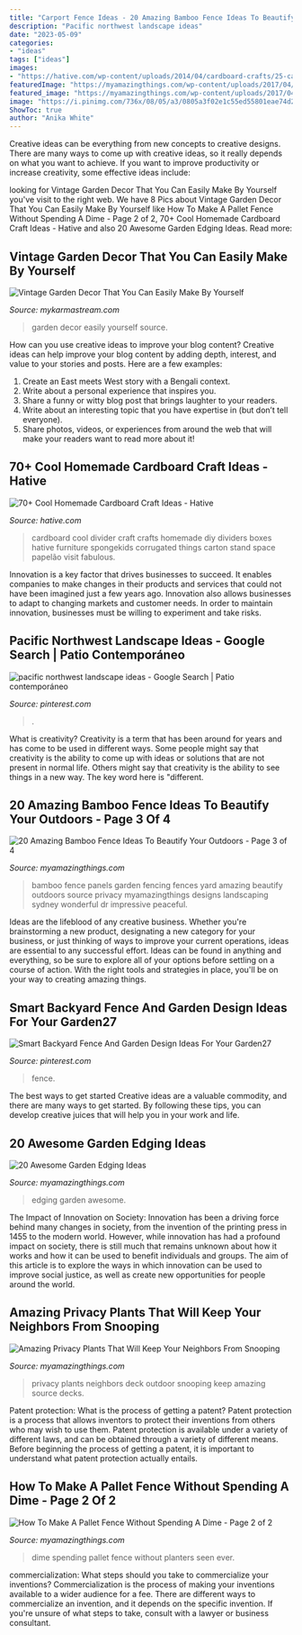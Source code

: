 ```yaml
---
title: "Carport Fence Ideas - 20 Amazing Bamboo Fence Ideas To Beautify Your Outdoors"
description: "Pacific northwest landscape ideas"
date: "2023-05-09"
categories:
- "ideas"
tags: ["ideas"]
images:
- "https://hative.com/wp-content/uploads/2014/04/cardboard-crafts/25-cardboard-room-divider.jpg"
featuredImage: "https://myamazingthings.com/wp-content/uploads/2017/04/Pallets-17-The-ART-In-LIFE-.jpg"
featured_image: "https://myamazingthings.com/wp-content/uploads/2017/04/Pallets-17-The-ART-In-LIFE-.jpg"
image: "https://i.pinimg.com/736x/08/05/a3/0805a3f02e1c55ed55801eae74d2aa33.jpg"
ShowToc: true
author: "Anika White"
---
```



Creative ideas can be everything from new concepts to creative designs. There are many ways to come up with creative ideas, so it really depends on what you want to achieve. If you want to improve productivity or increase creativity, some effective ideas include:

	

		
looking for Vintage Garden Decor That You Can Easily Make By Yourself you've visit to the right web. We have 8 Pics about Vintage Garden Decor That You Can Easily Make By Yourself like How To Make A Pallet Fence Without Spending A Dime - Page 2 of 2, 70+ Cool Homemade Cardboard Craft Ideas - Hative and also 20 Awesome Garden Edging Ideas. Read more:
		
    
## Vintage Garden Decor That You Can Easily Make By Yourself

<img loading=lazy src="http://mykarmastream.com/wp-content/uploads/2017/08/vintage-garden-decor-12.jpg" onerror="this.onerror=null;this.src='https://tse1.mm.bing.net/th?id=OIP.XUpHMkjz1vYTgcB9a6d6mgHaKI&amp;pid=15.1';" alt="Vintage Garden Decor That You Can Easily Make By Yourself">

_Source: mykarmastream.com_

>garden decor easily yourself source. 

	

How can you use creative ideas to improve your blog content?
Creative ideas can help improve your blog content by adding depth, interest, and value to your stories and posts. Here are a few examples:
1. Create an East meets West story with a Bengali context.
2. Write about a personal experience that inspires you.
3. Share a funny or witty blog post that brings laughter to your readers.
4. Write about an interesting topic that you have expertise in (but don’t tell everyone).  
5. Share photos, videos, or experiences from around the web that will make your readers want to read more about it!

    
## 70+ Cool Homemade Cardboard Craft Ideas - Hative

<img loading=lazy src="https://hative.com/wp-content/uploads/2014/04/cardboard-crafts/25-cardboard-room-divider.jpg" onerror="this.onerror=null;this.src='https://tse3.mm.bing.net/th?id=OIP.V8twlqYQSxlzuJt0axIWrQHaHV&amp;pid=15.1';" alt="70+ Cool Homemade Cardboard Craft Ideas - Hative">

_Source: hative.com_

>cardboard cool divider craft crafts homemade diy dividers boxes hative furniture spongekids corrugated things carton stand space papelão visit fabulous. 

	

Innovation is a key factor that drives businesses to succeed. It enables companies to make changes in their products and services that could not have been imagined just a few years ago. Innovation also allows businesses to adapt to changing markets and customer needs. In order to maintain innovation, businesses must be willing to experiment and take risks.

    
## Pacific Northwest Landscape Ideas - Google Search | Patio Contemporáneo

<img loading=lazy src="https://i.pinimg.com/736x/08/05/a3/0805a3f02e1c55ed55801eae74d2aa33.jpg" onerror="this.onerror=null;this.src='https://tse1.mm.bing.net/th?id=OIP.bgu-ws9jfHNT8039ptLpZQHaLH&amp;pid=15.1';" alt="pacific northwest landscape ideas - Google Search | Patio contemporáneo">

_Source: pinterest.com_

>. 

	

What is creativity?
Creativity is a term that has been around for years and has come to be used in different ways. Some people might say that creativity is the ability to come up with ideas or solutions that are not present in normal life. Others might say that creativity is the ability to see things in a new way. The key word here is "different.

    
## 20 Amazing Bamboo Fence Ideas To Beautify Your Outdoors - Page 3 Of 4

<img loading=lazy src="http://myamazingthings.com/wp-content/uploads/2016/11/bamboo-fence-panels-by-dr-garden-landscaping-sydney-australia.jpg" onerror="this.onerror=null;this.src='https://tse2.mm.bing.net/th?id=OIP.JZG84vDaLGrGidYH5lARyQHaEd&amp;pid=15.1';" alt="20 Amazing Bamboo Fence Ideas To Beautify Your Outdoors - Page 3 of 4">

_Source: myamazingthings.com_

>bamboo fence panels garden fencing fences yard amazing beautify outdoors source privacy myamazingthings designs landscaping sydney wonderful dr impressive peaceful. 

	

Ideas are the lifeblood of any creative business. Whether you're brainstorming a new product, designating a new category for your business, or just thinking of ways to improve your current operations, ideas are essential to any successful effort. Ideas can be found in anything and everything, so be sure to explore all of your options before settling on a course of action. With the right tools and strategies in place, you'll be on your way to creating amazing things.

    
## Smart Backyard Fence And Garden Design Ideas For Your Garden27

<img loading=lazy src="https://i.pinimg.com/736x/fc/e6/2b/fce62bb95083dbba4c153421a9475acd.jpg" onerror="this.onerror=null;this.src='https://tse4.mm.bing.net/th?id=OIP.qBwNnymU7Z8DsM6i7UizQgHaJ3&amp;pid=15.1';" alt="Smart Backyard Fence And Garden Design Ideas For Your Garden27">

_Source: pinterest.com_

>fence. 

	

The best ways to get started
Creative ideas are a valuable commodity, and there are many ways to get started. By following these tips, you can develop creative juices that will help you in your work and life.

    
## 20 Awesome Garden Edging Ideas

<img loading=lazy src="http://myamazingthings.com/wp-content/uploads/2016/11/garden4.jpg" onerror="this.onerror=null;this.src='https://tse1.mm.bing.net/th?id=OIP.EP9unXaFw8Kzo71arMw4_QHaJ4&amp;pid=15.1';" alt="20 Awesome Garden Edging Ideas">

_Source: myamazingthings.com_

>edging garden awesome. 

	

The Impact of Innovation on Society:
Innovation has been a driving force behind many changes in society, from the invention of the printing press in 1455 to the modern world. However, while innovation has had a profound impact on society, there is still much that remains unknown about how it works and how it can be used to benefit individuals and groups. The aim of this article is to explore the ways in which innovation can be used to improve social justice, as well as create new opportunities for people around the world.

    
## Amazing Privacy Plants That Will Keep Your Neighbors From Snooping

<img loading=lazy src="http://myamazingthings.com/wp-content/uploads/2017/04/my-home-deck-featuring-my-beaqutiful-green-wall-installed-for-privacy-decks-outdoor-living.1.jpg" onerror="this.onerror=null;this.src='https://tse2.mm.bing.net/th?id=OIP.n8gmtxRyJoJF-85UL8K44QHaKx&amp;pid=15.1';" alt="Amazing Privacy Plants That Will Keep Your Neighbors From Snooping">

_Source: myamazingthings.com_

>privacy plants neighbors deck outdoor snooping keep amazing source decks. 

	

Patent protection: What is the process of getting a patent?
Patent protection is a process that allows inventors to protect their inventions from others who may wish to use them. Patent protection is available under a variety of different laws, and can be obtained through a variety of different means. Before beginning the process of getting a patent, it is important to understand what patent protection actually entails.

    
## How To Make A Pallet Fence Without Spending A Dime - Page 2 Of 2

<img loading=lazy src="https://myamazingthings.com/wp-content/uploads/2017/04/Pallets-17-The-ART-In-LIFE-.jpg" onerror="this.onerror=null;this.src='https://tse1.mm.bing.net/th?id=OIP.HlT-HMnSKMdY8V3_D7suIwHaJ4&amp;pid=15.1';" alt="How To Make A Pallet Fence Without Spending A Dime - Page 2 of 2">

_Source: myamazingthings.com_

>dime spending pallet fence without planters seen ever. 

	

commercialization: What steps should you take to commercialize your inventions?
Commercialization is the process of making your inventions available to a wider audience for a fee. There are different ways to commercialize an invention, and it depends on the specific invention. If you're unsure of what steps to take, consult with a lawyer or business consultant.

